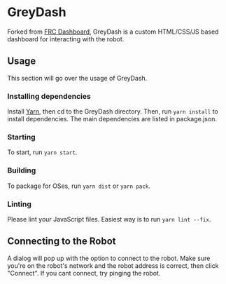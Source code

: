 # GreyDash
Forked from [FRC Dashboard](https://github.com/FRCDashboard/FRCDashboard), GreyDash is a custom HTML/CSS/JS based dashboard for interacting with the robot.

## Usage
This section will go over the usage of GreyDash.

### Installing dependencies
Install [Yarn](https://yarnpkg.com/en/docs/install), then cd to the GreyDash directory. Then, run `yarn install` to install dependencies. The main dependencies are listed in package.json.

### Starting
To start, run `yarn start`.

### Building
To package for OSes, run `yarn dist` or `yarn pack`.

### Linting
Please lint your JavaScript files. Easiest way is to run `yarn lint --fix`.

## Connecting to the Robot
A dialog will pop up with the option to connect to the robot. Make sure you're on the robot's network and the robot address is correct, then click "Connect". If you cant connect, try pinging the robot.
